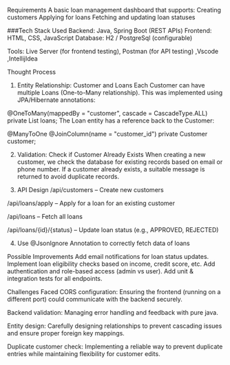 Requirements
A basic loan management dashboard that supports:
Creating customers
Applying for loans
Fetching and updating loan statuses

###Tech Stack Used
Backend: Java, Spring Boot (REST APIs)
Frontend: HTML, CSS, JavaScript
Database: H2 / PostgreSql (configurable)

Tools: Live Server (for frontend testing), Postman (for API testing) ,Vscode ,IntellijIdea

Thought Process
1. Entity Relationship: Customer and Loans
Each Customer can have multiple Loans (One-to-Many relationship).
This was implemented using JPA/Hibernate annotations:

@OneToMany(mappedBy = "customer", cascade = CascadeType.ALL)
private List<Loan> loans;
The Loan entity has a reference back to the Customer:

@ManyToOne
@JoinColumn(name = "customer_id")
private Customer customer;

2. Validation: Check if Customer Already Exists
When creating a new customer, we check the database for existing records based on email or phone number.
If a customer already exists, a suitable message is returned to avoid duplicate records.

3. API Design
/api/customers – Create new customers

/api/loans/apply – Apply for a loan for an existing customer

/api/loans – Fetch all loans

/api/loans/{id}/{status} – Update loan status (e.g., APPROVED, REJECTED)

4. Use @JsonIgnore Annotation to correctly fetch data of loans

   
 Possible Improvements
Add email notifications for loan status updates.
Implement loan eligibility checks based on income, credit score, etc.
Add authentication and role-based access (admin vs user).
Add unit & integration tests for all endpoints.

 Challenges Faced
CORS configuration: Ensuring the frontend (running on a different port) could communicate with the backend securely.

Backend validation: Managing error handling and feedback with pure java.

Entity design: Carefully designing relationships to prevent cascading issues and ensure proper foreign key mappings.

Duplicate customer check: Implementing a reliable way to prevent duplicate entries while maintaining flexibility for customer edits.
